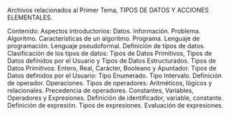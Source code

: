 Archivos relacionados al Primer Tema, TIPOS DE DATOS Y ACCIONES ELEMENTALES.

Contenido: Aspectos introductorios: Datos. Información. Problema. Algoritmo. Características de un
algoritmo. Programa. Lenguaje de programación. Lenguaje pseudoformal. Definición de tipos de
datos. Clasificación de los tipos de datos: Tipos de Datos Primitivos, Tipos de Datos definidos por
el Usuario y Tipos de Datos Estructurados. Tipos de Datos Primitivos: Entero, Real, Carácter,
Booleano y Apuntador. Tipos de Datos definidos por el Usuario: Tipo Enumerado. Tipo Intervalo.
Definición de operador. Operaciones. Tipos de operadores: Aritméticos, lógicos y relacionales.
Precedencia de operadores. Constantes, Variables, Operadores y Expresiones. Definición de
identificador, variable, constante. Definición de expresión. Tipos de expresiones. Evaluación de
expresiones.

